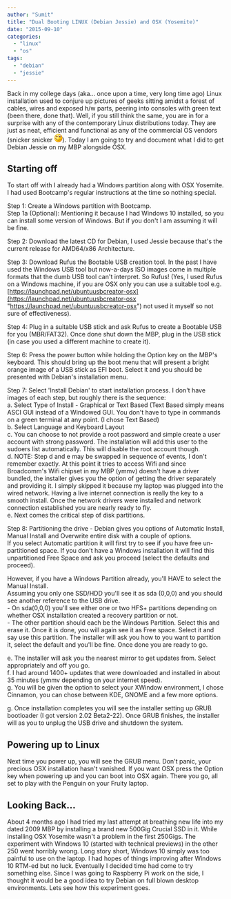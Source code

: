 ```yaml
---
author: "Sumit"
title: "Dual Booting LINUX (Debian Jessie) and OSX (Yosemite)"
date: "2015-09-10"
categories: 
  - "linux"
  - "os"
tags: 
  - "debian"
  - "jessie"
---
```


Back in my college days (aka... once upon a time, very long time ago) Linux installation used to conjure up pictures of geeks sitting amidst a forest of cables, wires and exposed h/w parts, peering into consoles with green text (been there, done that). Well, if you still think the same, you are in for a surprise with any of the contemporary Linux distributions today. They are just as neat, efficient and functional as any of the commercial OS vendors (snicker snicker ![Winking smile](images/wlemoticon-winkingsmile.png)). Today I am going to try and document what I did to get Debian Jessie on my MBP alongside OSX.

## Starting off

To start off with I already had a Windows partition along with OSX Yosemite. I had used Bootcamp's regular instructions at the time so nothing special.

Step 1: Create a Windows partition with Bootcamp.  
Step 1a (Optional): Mentioning it because I had Windows 10 installed, so you can install some version of Windows. But if you don't I am assuming it will be fine.

Step 2: Download the latest CD for Debian, I used Jessie because that's the current release for AMD64/x86 Architecture.

Step 3: Download Rufus the Bootable USB creation tool. In the past I have used the Windows USB tool but now-a-days ISO images come in multiple formats that the dumb USB tool can't interpret. So Rufus! (Yes, I used Rufus on a Windows machine, if you are OSX only you can use a suitable tool e.g. [https://launchpad.net/ubuntuusbcreator-osx](https://launchpad.net/ubuntuusbcreator-osx "https://launchpad.net/ubuntuusbcreator-osx") not used it myself so not sure of effectiveness).

Step 4: Plug in a suitable USB stick and ask Rufus to create a Bootable USB for you (MBR/FAT32). Once done shut down the MBP, plug in the USB stick (in case you used a different machine to create it).

Step 6: Press the power button while holding the Option key on the MBP's keyboard. This should bring up the boot menu that will present a bright orange image of a USB stick as EFI boot. Select it and you should be presented with Debian's installation menu.

Step 7: Select 'Install Debian' to start installation process. I don't have images of each step, but roughly there is the sequence:  
a. Select Type of Install - Graphical or Text Based (Text Based simply means ASCI GUI instead of a Windowed GUI. You don't have to type in commands on a green terminal at any point. (I chose Text Based)  
b. Select Language and Keyboard Layout  
c. You can choose to not provide a root password and simple create a user account with strong password. The installation will add this user to the sudoers list automatically. This will disable the root account though.  
d. NOTE: Step d and e may be swapped in sequence of events, I don't remember exactly. At this point it tries to access Wifi and since Broadcomm's Wifi chipset in my MBP (ymmv) doesn't have a driver bundled, the installer gives you the option of getting the driver separately and providing it. I simply skipped it because my laptop was plugged into the wired network. Having a live internet connection is really the key to a smooth install. Once the network drivers were installed and network connection established you are nearly ready to fly.  
e. Next comes the critical step of disk partitions.

Step 8: Partitioning the drive - Debian gives you options of Automatic Install, Manual Install and Overwrite entire disk with a couple of options.  
If you select Automatic partition it will first try to see if you have free un-partitioned space. If you don't have a Windows installation it will find this unpartitioned Free Space and ask you proceed (select the defaults and proceed).

However, if you have a Windows Partition already, you'll HAVE to select the Manual Install.  
Assuming you only one SSD/HDD you'll see it as sda (0,0,0) and you should see another reference to the USB drive.  
\- On sda(0,0,0) you'll see either one or two HFS+ partitions depending on whether OSX installation created a recovery partition or not.  
\- The other partition should each be the Windows Partition. Select this and erase it. Once it is done, you will again see it as Free space. Select it and say use this partition. The installer will ask you how to you want to partition it, select the default and you'll be fine. Once done you are ready to go.

e. The installer will ask you the nearest mirror to get updates from. Select appropriately and off you go.  
f. I had around 1400+ updates that were downloaded and installed in about 35 minutes (ymmv depending on your internet speed).  
g. You will be given the option to select your XWindow environment, I chose Cinnamon, you can chose between KDE, GNOME and a few more options.

g. Once installation completes you will see the installer setting up GRUB bootloader (I got version 2.02 Beta2-22). Once GRUB finishes, the installer will as you to unplug the USB drive and shutdown the system.

## Powering up to Linux

Next time you power up, you will see the GRUB menu. Don't panic, your precious OSX installation hasn't vanished. If you want OSX press the Option key when powering up and you can boot into OSX again. There you go, all set to play with the Penguin on your Fruity laptop.

## Looking Back...

About 4 months ago I had tried my last attempt at breathing new life into my dated 2009 MBP by installing a brand new 500Gig Crucial SSD in it. While installing OSX Yosemite wasn't a problem in the first 250Gigs. The experiment with Windows 10 (started with technical previews) in the other 250 went horribly wrong. Long story short, Windows 10 simply was too painful to use on the laptop. I had hopes of things improving after Windows 10 RTM-ed but no luck. Eventually I decided time had come to try something else. Since I was going to Raspberry Pi work on the side, I thought it would be a good idea to try Debian on full blown desktop environments. Lets see how this experiment goes.
